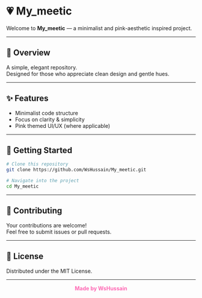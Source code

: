 # 💗 My_meetic

Welcome to **My_meetic** — a minimalist and pink-aesthetic inspired project.

---

## 🌸 Overview

A simple, elegant repository.  
Designed for those who appreciate clean design and gentle hues.

---

## ✨ Features

- Minimalist code structure
- Focus on clarity & simplicity
- Pink themed UI/UX (where applicable)

---

## 🚀 Getting Started

```bash
# Clone this repository
git clone https://github.com/WsHussain/My_meetic.git

# Navigate into the project
cd My_meetic
```

---

## 💖 Contributing

Your contributions are welcome!  
Feel free to submit issues or pull requests.

---


## 🫶 License

Distributed under the MIT License.

---

<p align="center">
  <b style="color:#ff69b4;">Made by WsHussain</b>
</p>
